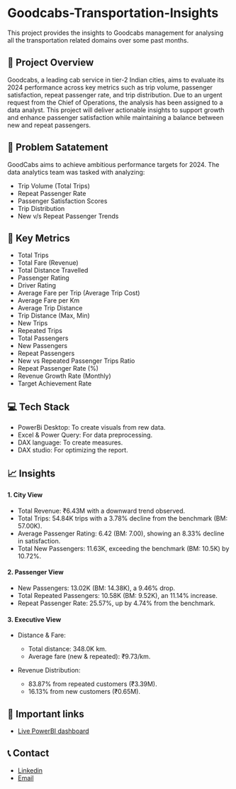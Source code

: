 # Goodcabs-Transportation-Insights
This project provides the insights to Goodcabs management for analysing all the transportation related domains over some past months.

## 🧾 Project Overview
Goodcabs, a leading cab service in tier-2 Indian cities, aims to evaluate its 2024 performance across key metrics such as trip volume, passenger satisfaction, repeat passenger rate, and trip distribution. Due to an urgent request from the Chief of Operations, the analysis has been assigned to a data analyst. This project will deliver actionable insights to support growth and enhance passenger satisfaction while maintaining a balance between new and repeat passengers.

## 📝 Problem Satatement
GoodCabs aims to achieve ambitious performance targets for 2024. The data analytics team was tasked with analyzing:
- Trip Volume (Total Trips)
- Repeat Passenger Rate
- Passenger Satisfaction Scores
- Trip Distribution
- New v/s Repeat Passenger Trends

## 📌 Key Metrics
- Total Trips
- Total Fare (Revenue)
- Total Distance Travelled
- Passenger Rating
- Driver Rating
- Average Fare per Trip (Average Trip Cost)
- Average Fare per Km
- Average Trip Distance
- Trip Distance (Max, Min)
- New Trips
- Repeated Trips
- Total Passengers
- New Passengers
- Repeat Passengers
- New vs Repeated Passenger Trips Ratio
- Repeat Passenger Rate (%)
- Revenue Growth Rate (Monthly)
- Target Achievement Rate

## 💻 Tech Stack
- PowerBi Desktop: To create visuals from rew data.
- Excel & Power Query: For data preprocessing.
- DAX language: To create measures.
- DAX studio: For optimizing the report.

## 📈 Insights
#### 1. City View
- Total Revenue: ₹6.43M with a downward trend observed.
- Total Trips: 54.84K trips with a 3.78% decline from the benchmark (BM: 57.00K).
- Average Passenger Rating: 6.42 (BM: 7.00), showing an 8.33% decline in satisfaction.
- Total New Passengers: 11.63K, exceeding the benchmark (BM: 10.5K) by 10.72%.
#### 2. Passenger View
- New Passengers: 13.02K (BM: 14.38K), a 9.46% drop.
- Total Repeated Passengers: 10.58K (BM: 9.52K), an 11.14% increase.
- Repeat Passenger Rate: 25.57%, up by 4.74% from the benchmark.
#### 3. Executive View
- Distance & Fare:
  - Total distance: 348.0K km.
  - Average fare (new & repeated): ₹9.73/km.

- Revenue Distribution:
  -  83.87% from repeated customers (₹3.39M).
  -  16.13% from new customers (₹0.65M).

## 🔗 Important links
- [Live PowerBI dashboard](https://app.powerbi.com/view?r=eyJrIjoiNDAxMGJkYjctM2I1NC00NzQ2LWI5NGMtM2VhOTE4ZDU3MmQ0IiwidCI6ImM2ZTU0OWIzLTVmNDUtNDAzMi1hYWU5LWQ0MjQ0ZGM1YjJjNCJ9)
## 📞 Contact
- [Linkedin](https://www.linkedin.com/in/surajkant9/)
- [Email](mailto:surajkant264@gmail.com)
